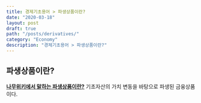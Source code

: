 ```yaml
---
title: 경제기초용어 > 파생상품이란?
date: "2020-03-18"
layout: post
draft: true
path: "/posts/derivatives/"
category: "Economy"
description: "경제기초용어 > 파생상품이란?"
---
```


## 파생상품이란?
**[나무위키에서 말하는 파생상품이란?](https://namu.wiki/w/%ED%8C%8C%EC%83%9D%EC%83%81%ED%92%88)**
기초자산의 가치 변동을 바탕으로 파생된 금융상품이다.